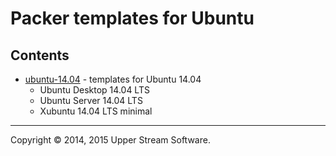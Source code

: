 # Packer templates for Ubuntu

## Contents

* [ubuntu-14.04](ubuntu-14.04/README.mdown) - templates for Ubuntu 14.04
	* Ubuntu Desktop 14.04 LTS
	* Ubuntu Server 14.04 LTS
	* Xubuntu 14.04 LTS minimal

- - -

Copyright &copy; 2014, 2015 Upper Stream Software.
